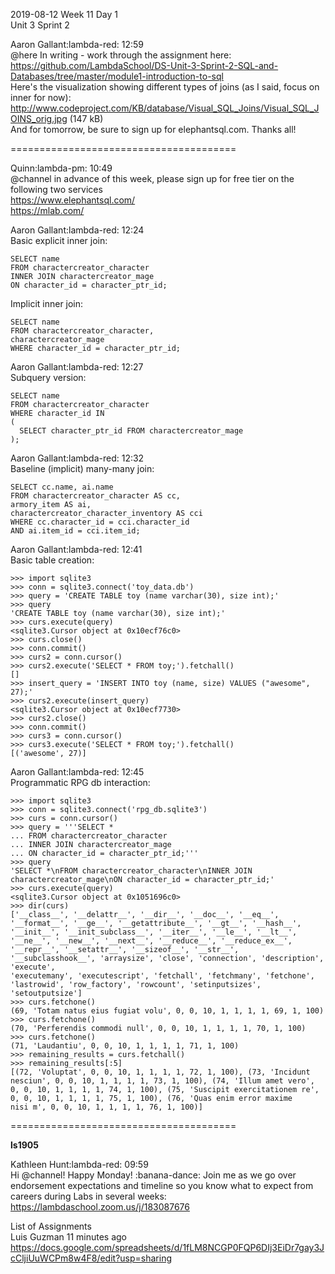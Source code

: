 
2019-08-12 Week 11 Day 1      
Unit 3 Sprint 2

Aaron Gallant:lambda-red: 12:59  
@here In writing - work through the assignment here:   
https://github.com/LambdaSchool/DS-Unit-3-Sprint-2-SQL-and-Databases/tree/master/module1-introduction-to-sql  
Here's the visualization showing different types of joins (as I said, focus on inner for now):   http://www.codeproject.com/KB/database/Visual_SQL_Joins/Visual_SQL_JOINS_orig.jpg (147 kB)  
And for tomorrow, be sure to sign up for elephantsql.com. Thanks all!  

=======================================  

Quinn:lambda-pm: 10:49   
@channel in advance of this week, please sign up for free tier on the following two services  
https://www.elephantsql.com/  
https://mlab.com/  

Aaron Gallant:lambda-red: 12:24  
Basic explicit inner join:  
```
SELECT name
FROM charactercreator_character
INNER JOIN charactercreator_mage
ON character_id = character_ptr_id;
```
Implicit inner join:  
```
SELECT name
FROM charactercreator_character,
charactercreator_mage
WHERE character_id = character_ptr_id;
```

Aaron Gallant:lambda-red: 12:27   
Subquery version:  
```
SELECT name
FROM charactercreator_character
WHERE character_id IN
(
  SELECT character_ptr_id FROM charactercreator_mage
);
```

Aaron Gallant:lambda-red: 12:32  
Baseline (implicit) many-many join:  
```
SELECT cc.name, ai.name
FROM charactercreator_character AS cc,
armory_item AS ai,
charactercreator_character_inventory AS cci
WHERE cc.character_id = cci.character_id
AND ai.item_id = cci.item_id;
```

Aaron Gallant:lambda-red: 12:41  
Basic table creation:  
```
>>> import sqlite3
>>> conn = sqlite3.connect('toy_data.db')
>>> query = 'CREATE TABLE toy (name varchar(30), size int);'
>>> query
'CREATE TABLE toy (name varchar(30), size int);'
>>> curs.execute(query)
<sqlite3.Cursor object at 0x10ecf76c0>
>>> curs.close()
>>> conn.commit()
>>> curs2 = conn.cursor()
>>> curs2.execute('SELECT * FROM toy;').fetchall()
[]
>>> insert_query = 'INSERT INTO toy (name, size) VALUES ("awesome", 27);'
>>> curs2.execute(insert_query)
<sqlite3.Cursor object at 0x10ecf7730>
>>> curs2.close()
>>> conn.commit()
>>> curs3 = conn.cursor()
>>> curs3.execute('SELECT * FROM toy;').fetchall()
[('awesome', 27)]
```

Aaron Gallant:lambda-red: 12:45   
Programmatic RPG db interaction:   
```
>>> import sqlite3
>>> conn = sqlite3.connect('rpg_db.sqlite3')
>>> curs = conn.cursor()
>>> query = '''SELECT *
... FROM charactercreator_character
... INNER JOIN charactercreator_mage
... ON character_id = character_ptr_id;'''
>>> query
'SELECT *\nFROM charactercreator_character\nINNER JOIN charactercreator_mage\nON character_id = character_ptr_id;'
>>> curs.execute(query)
<sqlite3.Cursor object at 0x1051696c0>
>>> dir(curs)
['__class__', '__delattr__', '__dir__', '__doc__', '__eq__', '__format__', '__ge__', '__getattribute__', '__gt__', '__hash__',
'__init__', '__init_subclass__', '__iter__', '__le__', '__lt__', '__ne__', '__new__', '__next__', '__reduce__', '__reduce_ex__',
'__repr__', '__setattr__', '__sizeof__', '__str__', '__subclasshook__', 'arraysize', 'close', 'connection', 'description', 'execute',
'executemany', 'executescript', 'fetchall', 'fetchmany', 'fetchone', 'lastrowid', 'row_factory', 'rowcount', 'setinputsizes',
'setoutputsize']
>>> curs.fetchone()
(69, 'Totam natus eius fugiat volu', 0, 0, 10, 1, 1, 1, 1, 69, 1, 100)
>>> curs.fetchone()
(70, 'Perferendis commodi null', 0, 0, 10, 1, 1, 1, 1, 70, 1, 100)
>>> curs.fetchone()
(71, 'Laudantiu', 0, 0, 10, 1, 1, 1, 1, 71, 1, 100)
>>> remaining_results = curs.fetchall()
>>> remaining_results[:5]
[(72, 'Voluptat', 0, 0, 10, 1, 1, 1, 1, 72, 1, 100), (73, 'Incidunt nesciun', 0, 0, 10, 1, 1, 1, 1, 73, 1, 100), (74, 'Illum amet vero',
0, 0, 10, 1, 1, 1, 1, 74, 1, 100), (75, 'Suscipit exercitationem re', 0, 0, 10, 1, 1, 1, 1, 75, 1, 100), (76, 'Quas enim error maxime
nisi m', 0, 0, 10, 1, 1, 1, 1, 76, 1, 100)]
```
=======================================

**ls1905**   

Kathleen Hunt:lambda-red: 09:59  
Hi @channel! Happy Monday! :banana-dance: Join me as we go over endorsement expectations and timeline so you know what to expect from careers during Labs in several weeks: https://lambdaschool.zoom.us/j/183087676   

List of Assignments  
Luis Guzman  11 minutes ago  
https://docs.google.com/spreadsheets/d/1fLM8NCGP0FQP6DIj3EiDr7gay3JcCljiUuWCPm8w4F8/edit?usp=sharing  





